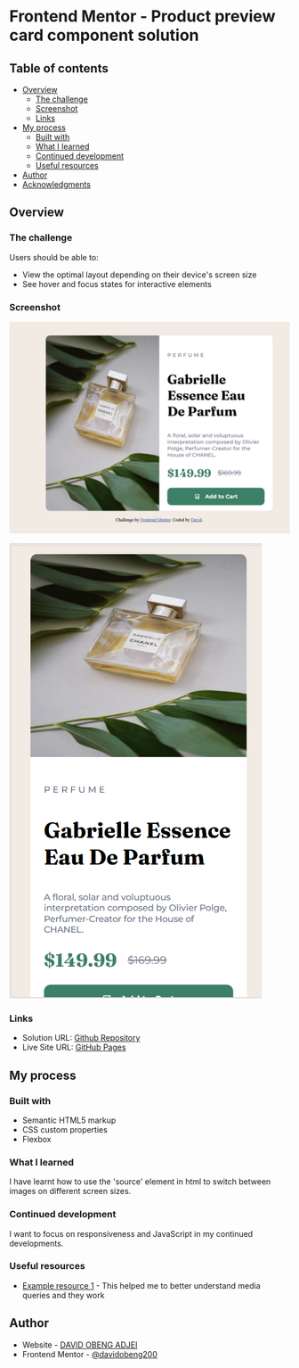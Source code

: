 # Frontend Mentor - Product preview card component solution

## Table of contents

- [Overview](#overview)
  - [The challenge](#the-challenge)
  - [Screenshot](#screenshot)
  - [Links](#links)
- [My process](#my-process)
  - [Built with](#built-with)
  - [What I learned](#what-i-learned)
  - [Continued development](#continued-development)
  - [Useful resources](#useful-resources)
- [Author](#author)
- [Acknowledgments](#acknowledgments)



## Overview

### The challenge

Users should be able to:

- View the optimal layout depending on their device's screen size
- See hover and focus states for interactive elements

### Screenshot

![Desktop View](./Screenshot_2.png)

![Mobile View](./Screenshot_1.png)

### Links

- Solution URL: [Github Repository](https://github.com/davidobeng200/product-preview-card-component-main.git)
- Live Site URL: [GitHub Pages](https://davidobeng200.github.io/product-preview-card-component-main/)

## My process

### Built with

- Semantic HTML5 markup
- CSS custom properties
- Flexbox


### What I learned
I have learnt how to use the 'source' element in html to switch between images on different screen sizes.


### Continued development
I want to focus on responsiveness and JavaScript in my continued developments.


### Useful resources

- [Example resource 1](https://www.w3schools.com/css/css_rwd_mediaqueries.asp) - This helped me to better understand media queries and they work



## Author

- Website - [DAVID OBENG ADJEI](https://davidobeng200.github.io/product-preview-card-component-main/)
- Frontend Mentor - [@davidobeng200](https://www.frontendmentor.io/profile/davidobeng200)


